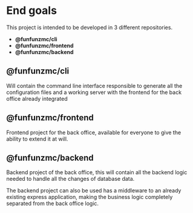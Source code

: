 # End goals

This project is intended to be developed in 3 different repositories.

- **@funfunzmc/cli**
- **@funfunzmc/frontend**
- **@funfunzmc/backend**

## @funfunzmc/cli

Will contain the command line interface responsible to generate all the configuration files and a working server with the frontend for the back office already integrated

## @funfunzmc/frontend

Frontend project for the back office, available for everyone to give the ability to extend it at will.

## @funfunzmc/backend

Backend project of the back office, this will contain all the backend logic needed to handle all the changes of database data.

The backend project can also be used has a middleware to an already existing express application, making the business logic completely separated from the back office logic.
